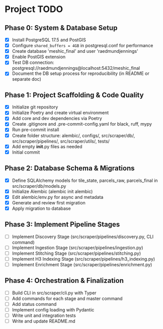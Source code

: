# Project TODO

## Phase 0: System & Database Setup
- [x] Install PostgreSQL 17.5 and PostGIS
- [x] Configure `shared_buffers = 4GB` in postgresql.conf for performance
- [x] Create database 'meshic_final' and user 'raedmundjennings'
- [x] Enable PostGIS extension
- [x] Test DB connection: postgresql://raedmundjennings@localhost:5432/meshic_final
- [x] Document the DB setup process for reproducibility (in README or separate doc)

## Phase 1: Project Scaffolding & Code Quality
- [x] Initialize git repository
- [x] Initialize Poetry and create virtual environment
- [x] Add core and dev dependencies via Poetry
- [x] Create .gitignore and .pre-commit-config.yaml for black, ruff, mypy
- [x] Run pre-commit install
- [x] Create folder structure: alembic/, configs/, src/scraper/db/, src/scraper/pipelines/, src/scraper/utils/, tests/
- [x] Add empty __init__.py files as needed
- [x] Initial commit

## Phase 2: Database Schema & Migrations
- [x] Define SQLAlchemy models for tile_state, parcels_raw, parcels_final in src/scraper/db/models.py
- [x] Initialize Alembic (alembic init alembic)
- [x] Edit alembic/env.py for async and metadata
- [x] Generate and review first migration
- [x] Apply migration to database

## Phase 3: Implement Pipeline Stages
- [ ] Implement Discovery Stage (src/scraper/pipelines/discovery.py, CLI command)
- [ ] Implement Ingestion Stage (src/scraper/pipelines/ingestion.py)
- [ ] Implement Stitching Stage (src/scraper/pipelines/stitching.py)
- [ ] Implement H3 Indexing Stage (src/scraper/pipelines/h3_indexing.py)
- [ ] Implement Enrichment Stage (src/scraper/pipelines/enrichment.py)

## Phase 4: Orchestration & Finalization
- [ ] Build CLI in src/scraper/cli.py with Typer
- [ ] Add commands for each stage and master command
- [ ] Add status command
- [ ] Implement config loading with Pydantic
- [ ] Write unit and integration tests
- [ ] Write and update README.md 